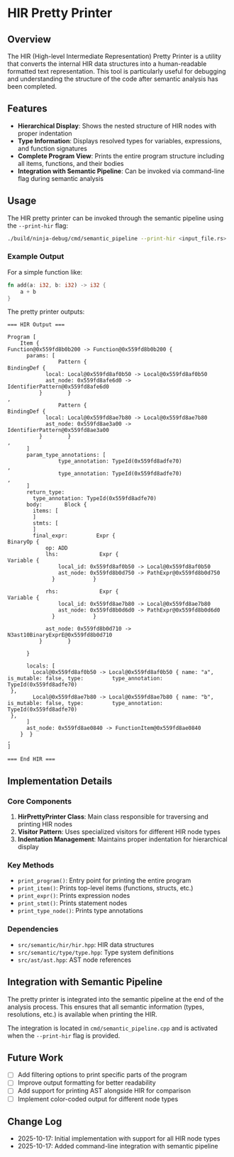 # HIR Pretty Printer

## Overview

The HIR (High-level Intermediate Representation) Pretty Printer is a utility that converts the internal HIR data structures into a human-readable formatted text representation. This tool is particularly useful for debugging and understanding the structure of the code after semantic analysis has been completed.

## Features

- **Hierarchical Display**: Shows the nested structure of HIR nodes with proper indentation
- **Type Information**: Displays resolved types for variables, expressions, and function signatures
- **Complete Program View**: Prints the entire program structure including all items, functions, and their bodies
- **Integration with Semantic Pipeline**: Can be invoked via command-line flag during semantic analysis

## Usage

The HIR pretty printer can be invoked through the semantic pipeline using the `--print-hir` flag:

```bash
./build/ninja-debug/cmd/semantic_pipeline --print-hir <input_file.rs>
```

### Example Output

For a simple function like:
```rust
fn add(a: i32, b: i32) -> i32 {
    a + b
}
```

The pretty printer outputs:
```
=== HIR Output ===

Program [
    Item {
Function@0x559fd8b0b200 -> Function@0x559fd8b0b200 {
      params: [
                Pattern {
BindingDef {
            local: Local@0x559fd8af0b50 -> Local@0x559fd8af0b50
            ast_node: 0x559fd8afe6d0 -> IdentifierPattern@0x559fd8afe6d0
          }        }
,
                Pattern {
BindingDef {
            local: Local@0x559fd8ae7b80 -> Local@0x559fd8ae7b80
            ast_node: 0x559fd8ae3a00 -> IdentifierPattern@0x559fd8ae3a00
          }        }
,
      ]
      param_type_annotations: [
                type_annotation: TypeId(0x559fd8adfe70)
,
                type_annotation: TypeId(0x559fd8adfe70)
,
      ]
      return_type: 
        type_annotation: TypeId(0x559fd8adfe70)
      body:       Block {
        items: [
        ]
        stmts: [
        ]
        final_expr:         Expr {
BinaryOp {
            op: ADD
            lhs:             Expr {
Variable {
                local_id: 0x559fd8af0b50 -> Local@0x559fd8af0b50
                ast_node: 0x559fd8b0d750 -> PathExpr@0x559fd8b0d750
              }            }

            rhs:             Expr {
Variable {
                local_id: 0x559fd8ae7b80 -> Local@0x559fd8ae7b80
                ast_node: 0x559fd8b0d6d0 -> PathExpr@0x559fd8b0d6d0
              }            }

            ast_node: 0x559fd8b0d710 -> N3ast10BinaryExprE@0x559fd8b0d710
          }        }

      }

      locals: [
        Local@0x559fd8af0b50 -> Local@0x559fd8af0b50 { name: "a", is_mutable: false, type:         type_annotation: TypeId(0x559fd8adfe70)
 },
        Local@0x559fd8ae7b80 -> Local@0x559fd8ae7b80 { name: "b", is_mutable: false, type:         type_annotation: TypeId(0x559fd8adfe70)
 },
      ]
      ast_node: 0x559fd8ae0840 -> FunctionItem@0x559fd8ae0840
    }  }
,
]

=== End HIR ===
```

## Implementation Details

### Core Components

1. **HirPrettyPrinter Class**: Main class responsible for traversing and printing HIR nodes
2. **Visitor Pattern**: Uses specialized visitors for different HIR node types
3. **Indentation Management**: Maintains proper indentation for hierarchical display

### Key Methods

- `print_program()`: Entry point for printing the entire program
- `print_item()`: Prints top-level items (functions, structs, etc.)
- `print_expr()`: Prints expression nodes
- `print_stmt()`: Prints statement nodes
- `print_type_node()`: Prints type annotations

### Dependencies

- `src/semantic/hir/hir.hpp`: HIR data structures
- `src/semantic/type/type.hpp`: Type system definitions
- `src/ast/ast.hpp`: AST node references

## Integration with Semantic Pipeline

The pretty printer is integrated into the semantic pipeline at the end of the analysis process. This ensures that all semantic information (types, resolutions, etc.) is available when printing the HIR.

The integration is located in `cmd/semantic_pipeline.cpp` and is activated when the `--print-hir` flag is provided.

## Future Work

- [ ] Add filtering options to print specific parts of the program
- [ ] Improve output formatting for better readability
- [ ] Add support for printing AST alongside HIR for comparison
- [ ] Implement color-coded output for different node types

## Change Log

- 2025-10-17: Initial implementation with support for all HIR node types
- 2025-10-17: Added command-line integration with semantic pipeline
